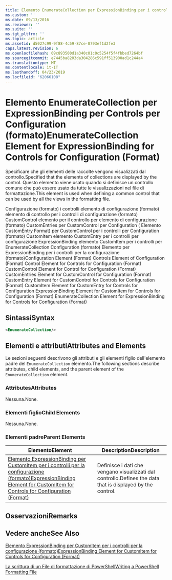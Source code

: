 ```yaml
---
title: Elemento EnumerateCollection per ExpressionBinding per i controlli per la configurazione (formato) | Microsoft Docs
ms.custom: ''
ms.date: 09/13/2016
ms.reviewer: ''
ms.suite: ''
ms.tgt_pltfrm: ''
ms.topic: article
ms.assetid: d5027c99-9f88-4c59-87ce-8793ef1d2fe3
caps.latest.revision: 6
ms.openlocfilehash: 09c893500d1a340c01c0c5254f5f4fbbed7264bf
ms.sourcegitcommit: e7445ba8203da304286c591ff513900ad1c244a4
ms.translationtype: MT
ms.contentlocale: it-IT
ms.lasthandoff: 04/23/2019
ms.locfileid: "62066108"
---
```

# <a name="enumeratecollection-element-for-expressionbinding-for-controls-for-configuration-format"></a><span data-ttu-id="ee9b8-102">Elemento EnumerateCollection per ExpressionBinding per Controls per Configuration (formato)</span><span class="sxs-lookup"><span data-stu-id="ee9b8-102">EnumerateCollection Element for ExpressionBinding for Controls for Configuration (Format)</span></span>

<span data-ttu-id="ee9b8-103">Specificare che gli elementi delle raccolte vengono visualizzati dal controllo.</span><span class="sxs-lookup"><span data-stu-id="ee9b8-103">Specified that the elements of collections are displayed by the control.</span></span> <span data-ttu-id="ee9b8-104">Questo elemento viene usato quando si definisce un controllo comune che può essere usato da tutte le visualizzazioni nel file di formattazione.</span><span class="sxs-lookup"><span data-stu-id="ee9b8-104">This element is used when defining a common control that can be used by all the views in the formatting file.</span></span>

<span data-ttu-id="ee9b8-105">Configurazione (formato) i controlli elemento di configurazione (formato) elemento di controllo per i controlli di configurazione (formato) CustomControl elemento per il controllo per elemento di configurazione (formato) CustomEntries per CustomControl per Configuration ( Elemento CustomEntry Format) per CustomControl per i controlli per Configuration (formato) CustomItem elemento CustomEntry per i controlli per configurazione ExpressionBinding elemento CustomItem per i controlli per EnumerateCollection Configuration (formato) Elemento per ExpressionBinding per i controlli per la configurazione (formato)</span><span class="sxs-lookup"><span data-stu-id="ee9b8-105">Configuration Element (Format) Controls Element of Configuration (Format) Control Element for Controls for Configuration (Format) CustomControl Element for Control for Configuration (Format) CustomEntries Element for CustomControl for Configuration (Format) CustomEntry Element for CustomControl for Controls for Configuration (Format) CustomItem Element for CustomEntry for Controls for Configuration ExpressionBinding Element for CustomItem for Controls for Configuration (Format) EnumerateCollection Element for ExpressionBinding for Controls for Configuration (Format)</span></span>

## <a name="syntax"></a><span data-ttu-id="ee9b8-106">Sintassi</span><span class="sxs-lookup"><span data-stu-id="ee9b8-106">Syntax</span></span>

```xml
<EnumerateCollection/>
```

## <a name="attributes-and-elements"></a><span data-ttu-id="ee9b8-107">Elementi e attributi</span><span class="sxs-lookup"><span data-stu-id="ee9b8-107">Attributes and Elements</span></span>

<span data-ttu-id="ee9b8-108">Le sezioni seguenti descrivono gli attributi e gli elementi figlio dell'elemento padre del `EnumerateCollection` elemento.</span><span class="sxs-lookup"><span data-stu-id="ee9b8-108">The following sections describe attributes, child elements, and the parent element of the `EnumerateCollection` element.</span></span>

### <a name="attributes"></a><span data-ttu-id="ee9b8-109">Attributes</span><span class="sxs-lookup"><span data-stu-id="ee9b8-109">Attributes</span></span>

<span data-ttu-id="ee9b8-110">Nessuna.</span><span class="sxs-lookup"><span data-stu-id="ee9b8-110">None.</span></span>

### <a name="child-elements"></a><span data-ttu-id="ee9b8-111">Elementi figlio</span><span class="sxs-lookup"><span data-stu-id="ee9b8-111">Child Elements</span></span>

<span data-ttu-id="ee9b8-112">Nessuna.</span><span class="sxs-lookup"><span data-stu-id="ee9b8-112">None.</span></span>

### <a name="parent-elements"></a><span data-ttu-id="ee9b8-113">Elementi padre</span><span class="sxs-lookup"><span data-stu-id="ee9b8-113">Parent Elements</span></span>

|<span data-ttu-id="ee9b8-114">Elemento</span><span class="sxs-lookup"><span data-stu-id="ee9b8-114">Element</span></span>|<span data-ttu-id="ee9b8-115">Description</span><span class="sxs-lookup"><span data-stu-id="ee9b8-115">Description</span></span>|
|-------------|-----------------|
|[<span data-ttu-id="ee9b8-116">Elemento ExpressionBinding per CustomItem per i controlli per la configurazione (formato)</span><span class="sxs-lookup"><span data-stu-id="ee9b8-116">ExpressionBinding Element for CustomItem for Controls for Configuration (Format)</span></span>](./expressionbinding-element-for-customitem-for-controls-for-configuration-format.md)|<span data-ttu-id="ee9b8-117">Definisce i dati che vengano visualizzati dal controllo.</span><span class="sxs-lookup"><span data-stu-id="ee9b8-117">Defines the data that is displayed by the control.</span></span>|

## <a name="remarks"></a><span data-ttu-id="ee9b8-118">Osservazioni</span><span class="sxs-lookup"><span data-stu-id="ee9b8-118">Remarks</span></span>

## <a name="see-also"></a><span data-ttu-id="ee9b8-119">Vedere anche</span><span class="sxs-lookup"><span data-stu-id="ee9b8-119">See Also</span></span>

[<span data-ttu-id="ee9b8-120">Elemento ExpressionBinding per CustomItem per i controlli per la configurazione (formato)</span><span class="sxs-lookup"><span data-stu-id="ee9b8-120">ExpressionBinding Element for CustomItem for Controls for Configuration (Format)</span></span>](./expressionbinding-element-for-customitem-for-controls-for-configuration-format.md)

[<span data-ttu-id="ee9b8-121">La scrittura di un File di formattazione di PowerShell</span><span class="sxs-lookup"><span data-stu-id="ee9b8-121">Writing a PowerShell Formatting File</span></span>](./writing-a-powershell-formatting-file.md)

